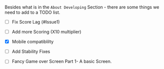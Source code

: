 Besides what is in the `About Developing` Section - there are some things we need to add to a TODO list. 

 - [ ] Fix Score Lag (#Issue1) 
 
 - [ ] Add more Scoring (X10 multiplier)
  
 - [X] Mobile compatiblilty
 
 - [ ] Add Stability Fixes

 - [ ] Fancy Game over Screen Part 1- A basic Screen. 
